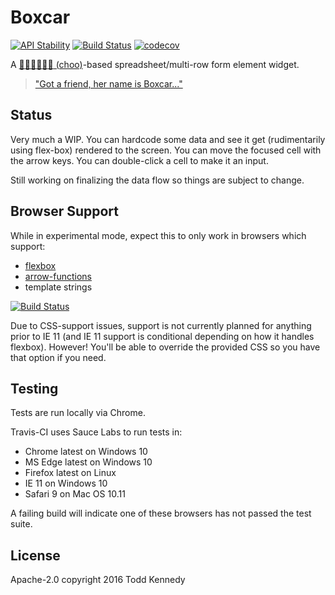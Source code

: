 # Boxcar

[![API Stability](https://img.shields.io/badge/stability-experimental-orange.svg?style=flat-square)](https://nodejs.org/api/documentation.html#documentation_stability_index) [![Build Status](https://travis-ci.org/toddself/boxcar.svg?branch=master)](https://travis-ci.org/toddself/boxcar) [![codecov](https://codecov.io/gh/toddself/boxcar/branch/master/graph/badge.svg)](https://codecov.io/gh/toddself/boxcar)

A [:steam_locomotive::train::train::train::train::train: (choo)](https://github.com/yoshuawuyts/choo)-based spreadsheet/multi-row form element widget.

> ["Got a friend, her name is Boxcar..."](https://www.youtube.com/watch?v=4KGzXUmbyiQ)

## Status
Very much a WIP.  You can hardcode some data and see it get (rudimentarily using flex-box) rendered to the screen.  You can move the focused cell with the arrow keys.  You can double-click a cell to make it an input.

Still working on finalizing the data flow so things are subject to change.

## Browser Support

While in experimental mode, expect this to only work in browsers which support:

* [flexbox](http://caniuse.com/#search=flex)
* [arrow-functions](http://caniuse.com/#search=arrow-functions)
* template strings

[![Build Status](https://saucelabs.com/browser-matrix/boxcar.svg)](https://saucelabs.com/beta/builds/063d475755d94d5e99603d41bbf86447)

Due to CSS-support issues, support is not currently planned for anything prior to IE 11 (and IE 11 support is conditional depending on how it handles flexbox). However! You'll be able to override the provided CSS so you have that option if you need.

## Testing
Tests are run locally via Chrome.

Travis-CI uses Sauce Labs to run tests in:
* Chrome latest on Windows 10
* MS Edge latest on Windows 10
* Firefox latest on Linux
* IE 11 on Windows 10
* Safari 9 on Mac OS 10.11

A failing build will indicate one of these browsers has not passed the test
suite.

## License
Apache-2.0 copyright 2016 Todd Kennedy
